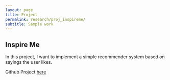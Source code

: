 ```yaml
---
layout: page
title: Project
permalink: research/proj_inspireme/
subtitle: Sample work
---
```


## Inspire Me

In this project, I want to implement a simple recommender system based on sayings the user likes.

Github Project [here](https://github.com/kurtespinosa/inspireme)